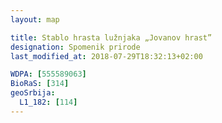 ```yaml
---
layout: map

title: Stablo hrasta lužnjaka „Jovanov hrast”
designation: Spomenik prirode
last_modified_at: 2018-07-29T18:32:13+02:00

WDPA: [555589063]
BioRaS: [314]
geoSrbija:
  L1_182: [114]
---
```

